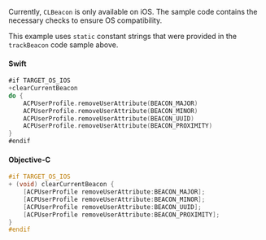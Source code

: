 Currently, `CLBeacon` is only available on iOS. The sample code contains the necessary checks to ensure OS compatibility.

This example uses `static` constant strings that were provided in the `trackBeacon` code sample above.

#### Swift

```swift
#if TARGET_OS_IOS
+clearCurrentBeacon
do {
    ACPUserProfile.removeUserAttribute(BEACON_MAJOR)
    ACPUserProfile.removeUserAttribute(BEACON_MINOR)
    ACPUserProfile.removeUserAttribute(BEACON_UUID)
    ACPUserProfile.removeUserAttribute(BEACON_PROXIMITY)
}
#endif
```

#### Objective-C

```objectivec
#if TARGET_OS_IOS
+ (void) clearCurrentBeacon {
    [ACPUserProfile removeUserAttribute:BEACON_MAJOR];
    [ACPUserProfile removeUserAttribute:BEACON_MINOR];
    [ACPUserProfile removeUserAttribute:BEACON_UUID];
    [ACPUserProfile removeUserAttribute:BEACON_PROXIMITY];
}
#endif
```
